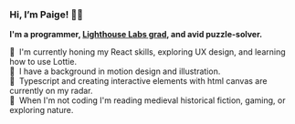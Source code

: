 ### Hi, I’m Paige! 🧙‍♀️

**I'm a programmer, [Lighthouse Labs grad](https://www.lighthouselabs.ca/), and avid puzzle-solver.**

🌱 &nbsp;I'm currently honing my React skills, exploring UX design, and learning how to use Lottie.  
🐙 &nbsp;I have a background in motion design and illustration.  
👀 &nbsp;Typescript and creating interactive elements with html canvas are currently on my radar.  
🍄 &nbsp;When I'm not coding I'm reading medieval historical fiction, gaming, or exploring nature.  
